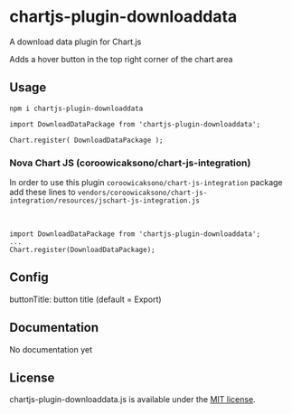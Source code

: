 # chartjs-plugin-downloaddata

A download data  plugin for Chart.js

Adds a hover button in the top right corner of the chart area

## Usage

`npm i chartjs-plugin-downloaddata`

`import DownloadDataPackage from 'chartjs-plugin-downloaddata';`

`Chart.register(
    DownloadDataPackage
);`

### Nova Chart JS (coroowicaksono/chart-js-integration)

In order to use this plugin `coroowicaksono/chart-js-integration` package add these lines to `vendors/coroowicaksono/chart-js-integration/resources/jschart-js-integration.js`

<br>

`import DownloadDataPackage from 'chartjs-plugin-downloaddata';`<br>
`...`<br>
`Chart.register(DownloadDataPackage);`

## Config

buttonTitle: button title (default = Export)

## Documentation

No documentation yet

## License

chartjs-plugin-downloaddata.js is available under the [MIT license](https://opensource.org/licenses/MIT).
